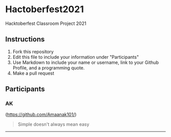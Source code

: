 # Hactoberfest2021
Hacktoberfest Classroom Project 2021

## Instructions
1. Fork this repository
2. Edit this file to include your information under "Participants"
3. Use Markdown to include your name or username, link to your Github Profile, and a programming quote.
4. Make a pull request

## Participants

### AK
(https://github.com/Amaanak101/)
> Simple doesn't always mean easy
---
